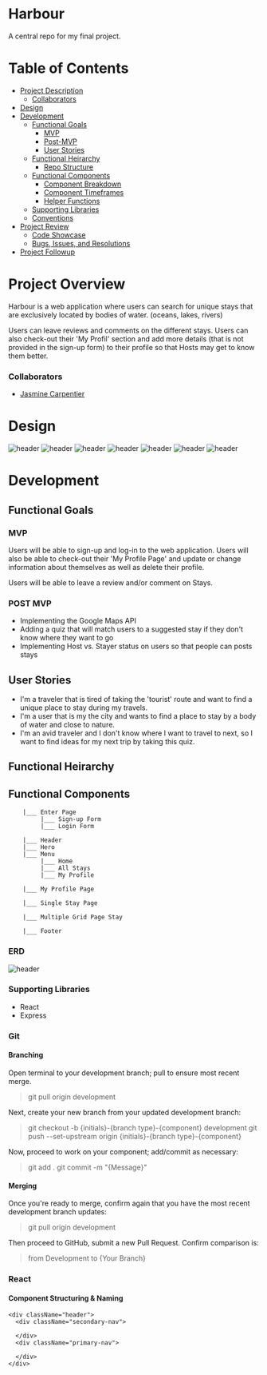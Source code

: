 # Harbour

A central repo for my final project.

# Table of Contents

- [Project Description](#project-description)
  - [Collaborators](#collaborators)
- [Design](#design)
- [Development](#development)
  - [Functional Goals](#functional-goals)
    - [MVP](#mvp)
    - [Post-MVP](#post-mvp)
    - [User Stories](#user-stories)
  - [Functional Heirarchy](#functional-heirarchy)
    - [Repo Structure](#repo-structure)
  - [Functional Components](#functional-components)
    - [Component Breakdown](#component-breakdown)
    - [Component Timeframes](#component-timeframes)
    - [Helper Functions](#helper-functions)
  - [Supporting Libraries](#supporting-libraries)
  - [Conventions](#conventions)
- [Project Review](#project-review)
  - [Code Showcase](#code-showcase)
  - [Bugs, Issues, and Resolutions](#issues-&-resolutions)
- [Project Followup](#project-followup)

# Project Overview

Harbour is a web application where  users can search for unique stays that are exclusively located by bodies of water. (oceans, lakes, rivers)

Users can leave reviews and comments on the different stays. Users can also check-out their 'My Profil' section and add more details (that is not provided in the sign-up form) to their profile so that Hosts may get to know them better.

### Collaborators
* [Jasmine Carpentier](https://github.com/jascarpentier)

# Design 

<img src="client/src/assets/header.png" alt="header">
<img src="client/src/assets/home-page.png" alt="header">
<img src="client/src/assets/enter-page.png" alt="header">
<img src="client/src/assets/my-profile.png" alt="header">
<img src="client/src/assets/multi-location.png" alt="header">
<img src="client/src/assets/single-location.png" alt="header">
<img src="client/src/assets/footer.png" alt="header">


# Development

## Functional Goals

### MVP 

Users will be able to sign-up and log-in to the web application. Users will also be able to check-out their 'My Profile Page' and update or change information about themselves as well as delete their profile. 

Users will be able to leave a review and/or comment on Stays.

### POST MVP

- Implementing the Google Maps API
- Adding a quiz that will match users to a suggested stay if they don't know where they want to go
- Implementing Host vs. Stayer status on users so that people can posts stays

## User Stories 
 * I'm a traveler that is tired of taking the 'tourist' route and want to find a unique place to stay during my travels. 
 * I'm a user that is my the city and wants to find a place to stay by a body of water and close to nature. 
 * I'm an avid traveler and I don't know where I want to travel to next, so I want to find ideas for my next trip by taking this quiz. 

## Functional Heirarchy

## Functional Components

```
    |___ Enter Page
         |___ Sign-up Form
         |___ Login Form

    |___ Header
    |___ Hero
    |___ Menu
         |___ Home 
         |___ All Stays
         |___ My Profile

    |___ My Profile Page
      
    |___ Single Stay Page

    |___ Multiple Grid Page Stay

    |___ Footer 

```

### ERD

<img src="client/src/assets/ERD.png" alt="header">

### Supporting Libraries

* React
* Express

### Git

#### Branching

Open terminal to your development branch; pull to ensure most recent merge.
> git pull origin development

Next, create your new branch from your updated development branch:
> git checkout -b {initials}-{branch type}-{component} development
> git push --set-upstream origin {initials}-{branch type}-{component}

Now, proceed to work on your component; add/commit as necessary:
> git add .
> git commit -m "{Message}"

#### Merging

Once you're ready to merge, confirm again that you have the most recent development branch updates:
> git pull origin development

Then proceed to GitHub, submit a new Pull Request. Confirm comparison is:
> from Development to {Your Branch}

### React

#### Component Structuring & Naming

```
<div className="header">
  <div className="secondary-nav">

  </div>
  <div className="primary-nav">

  </div>
</div>
```


